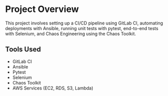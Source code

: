 ﻿# Project Overview

This project involves setting up a CI/CD pipeline using GitLab CI, automating deployments with Ansible, running unit tests with pytest, end-to-end tests with Selenium, and Chaos Engineering using the Chaos Toolkit.

## Tools Used
- GitLab CI
- Ansible
- Pytest
- Selenium
- Chaos Toolkit
- AWS Services (EC2, RDS, S3, Lambda)
